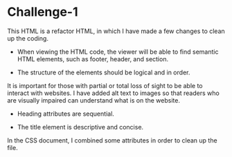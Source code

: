 # Challenge-1

This HTML is a refactor HTML, in which I have made a few changes to clean up the coding.

* When viewing the HTML code, the viewer will be able to find semantic HTML elements, such as footer, header, and section.

* The structure of the elements should be logical and in order.

It is important for those with partial or total loss of sight to be able to interact with websites. I have added alt text to images
so that readers who are visually impaired can understand what is on the website.

* Heading attributes are sequential.

* The title element is descriptive and concise.

In the CSS document, I combined some attributes in order to clean up the file.